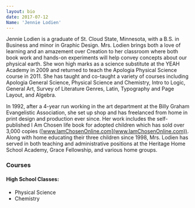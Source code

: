 ```yaml
---
layout: bio
date: 2017-07-12
Name: 'Jennie Lodien'
---
```

Jennie Lodien is a graduate of St. Cloud State, Minnesota, with a B.S. in Business and minor in Graphic Design. Mrs. Lodien brings both a love of learning and an amazement over Creation to her classroom where both book work and hands-on experiments will help convey concepts about our physical earth. She won high marks as a science substitute at the YEAH Academy in 2009 and returned to teach the Apologia Physical Science course in 2011. She has taught and co-taught a variety of courses including Apologia General Science, Physical Science and Chemistry, Intro to Logic, General Art, Survey of Literature Genres, Latin, Typography and Page Layout, and Algebra.

In 1992, after a 4-year run working in the art department at the Billy Graham Evangelistic Association, she set up shop and has freelanced from home in print design and production ever since. Her work includes the self-published I Am Chosen life book for adopted children which has sold over 3,000 copies ([www.IamChosenOnline.com](www.IamChosenOnline.com)). Along with home educating their three children since 1998, Mrs. Lodien has served in both teaching and administrative positions at the Heritage Home School Academy, Grace Fellowship, and various home groups.

### Courses
#### High School Classes:             
* Physical Science
* Chemistry
